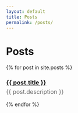 ```yaml
---
layout: default
title: Posts
permalink: /posts/
---
```


<h1>Posts</h1>
{% for post in site.posts %}
  <h3 style="margin-bottom: 0;">
    <a href="{{ post.url }}">{{ post.title }}</a>
  </h3>
  <p style="margin-top: 5px; color: #666; font-size: 16px;">
    {{ post.description }}
  </p>
{% endfor %}

